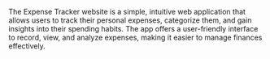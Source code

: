 The Expense Tracker website is a simple, intuitive web application that allows users to track their personal expenses, categorize them, and gain insights into their spending habits. The app offers a user-friendly interface to record, view, and analyze expenses, making it easier to manage finances effectively.
